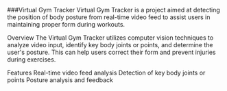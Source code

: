 

###Virtual Gym Tracker
Virtual Gym Tracker is a project aimed at detecting the position of body posture from real-time video feed to assist users in maintaining proper form during workouts.

Overview
The Virtual Gym Tracker utilizes computer vision techniques to analyze video input, identify key body joints or points, and determine the user's posture. This can help users correct their form and prevent injuries during exercises.

Features
Real-time video feed analysis
Detection of key body joints or points
Posture analysis and feedback

